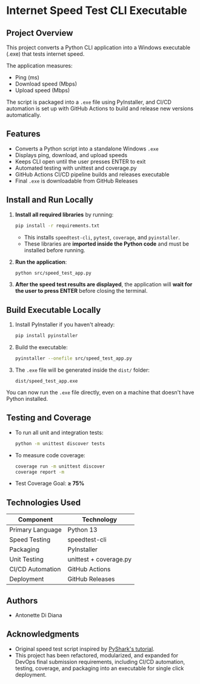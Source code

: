# Internet Speed Test CLI Executable

## Project Overview

This project converts a Python CLI application into a Windows executable (.exe) that tests internet speed.

The application measures:
- Ping (ms)
- Download speed (Mbps)
- Upload speed (Mbps)

The script is packaged into a `.exe` file using PyInstaller, and CI/CD automation is set up with GitHub Actions to build and release new versions automatically.

## Features

- Converts a Python script into a standalone Windows `.exe`
- Displays ping, download, and upload speeds
- Keeps CLI open until the user presses ENTER to exit
- Automated testing with unittest and coverage.py
- GitHub Actions CI/CD pipeline builds and releases executable
- Final `.exe` is downloadable from GitHub Releases

## Install and Run Locally

1. **Install all required libraries** by running:

    ```bash
    pip install -r requirements.txt
    ```

    - This installs `speedtest-cli`, `pytest`, `coverage`, and `pyinstaller`.
    - These libraries are **imported inside the Python code** and must be installed before running.

2. **Run the application**:

    ```bash
    python src/speed_test_app.py
    ```

3. **After the speed test results are displayed**, the application will **wait for the user to press ENTER** before closing the terminal.

## Build Executable Locally

1. Install PyInstaller if you haven't already:

    ```bash
    pip install pyinstaller
    ```

2. Build the executable:

    ```bash
    pyinstaller --onefile src/speed_test_app.py
    ```

3. The `.exe` file will be generated inside the `dist/` folder:

    ```
    dist/speed_test_app.exe
    ```

You can now run the `.exe` file directly, even on a machine that doesn't have Python installed.

## Testing and Coverage

- To run all unit and integration tests:

    ```bash
    python -m unittest discover tests
    ```

- To measure code coverage:

    ```bash
    coverage run -m unittest discover
    coverage report -m
    ```

- Test Coverage Goal: **≥ 75%**

## Technologies Used

| Component        | Technology            |
|------------------|-----------------------|
| Primary Language | Python 13             |
| Speed Testing    | speedtest-cli         |
| Packaging        | PyInstaller           |
| Unit Testing     | unittest + coverage.py|
| CI/CD Automation | GitHub Actions        |
| Deployment       | GitHub Releases       |

## Authors

- Antonette Di Diana

## Acknowledgments

- Original speed test script inspired by [PyShark's tutorial](https://pyshark.com/test-internet-speed-using-python/).
- This project has been refactored, modularized, and expanded for DevOps final submission requirements, including CI/CD automation, testing, coverage, and packaging into an executable for single click deployment.

